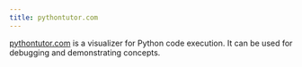 ```yaml
---
title: pythontutor.com
---
```

[pythontutor.com](https://pythontutor.com) is a visualizer for Python code execution. It can be used for debugging and demonstrating concepts.
